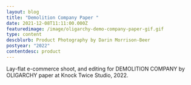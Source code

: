 ```yaml
---
layout: blog
title: "Demolition Company Paper "
date: 2021-12-08T11:11:00.000Z
featuredimage: /image/oligarchy-demo-company-paper-gif.gif
type: content
descblurb: Product Photography by Darin Morrison-Beer
postyear: "2022"
contentdesc: product
---
```

Lay-flat e-commerce shoot, and editing for DEMOLITION COMPANY by OLIGARCHY paper at Knock Twice Studio, 2022.
